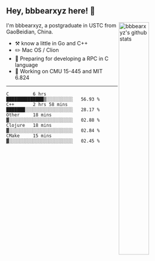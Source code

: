 ## Hey, bbbearxyz here! :wave:

<img align="right" alt="bbbearxyz's github stats" width="40%" src="https://github-readme-stats.vercel.app/api?username=bbbearxyz&show_icons=true">

I'm bbbearxyz, a postgraduate in USTC from GaoBeidian, China.

-   :hammer_and_pick:    know a little in Go and C++
-   :pencil2: Mac OS / Clion
-   :seedling: Preparing for developing a RPC in C language 
-   :thinking: Working on CMU 15-445 and MIT 6.824
---
<!--START_SECTION:waka-->
```text
C         6 hrs           ██████████████▒░░░░░░░░░░   56.93 % 
C++       2 hrs 58 mins   ███████░░░░░░░░░░░░░░░░░░   28.17 % 
Other     18 mins         ▓░░░░░░░░░░░░░░░░░░░░░░░░   02.88 % 
Clojure   18 mins         ▓░░░░░░░░░░░░░░░░░░░░░░░░   02.84 % 
CMake     15 mins         ▓░░░░░░░░░░░░░░░░░░░░░░░░   02.45 % 
```
<!--END_SECTION:waka-->
